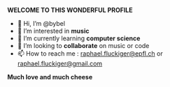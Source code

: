 **WELCOME TO THIS WONDERFUL PROFILE**

- 👋 Hi, I’m @bybel
- 👀 I’m interested in **music**
- 🌱 I’m currently learning **computer science**
- 💞️ I’m looking to **collaborate** on music or code
- 📫 How to reach me : raphael.fluckiger@epfl.ch or raphael.fluckiger@gmail.com

**Much love and much cheese**

<!---
bybel/bybel is a ✨ special ✨ repository because its `README.md` (this file) appears on your GitHub profile.
You can click the Preview link to take a look at your changes.
--->
